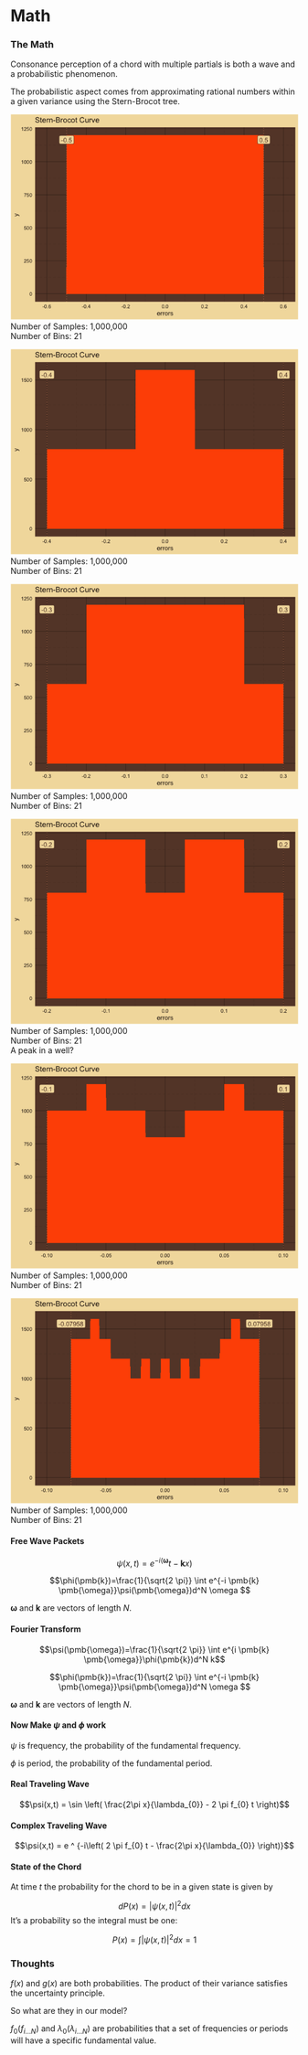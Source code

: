 Math
================

### The Math

Consonance perception of a chord with multiple partials is both a wave
and a probabilistic phenomenon.

The probabilistic aspect comes from approximating rational numbers
within a given variance using the Stern-Brocot tree.

![](man/figures/SternBrocotCurve-unnamed-chunk-5-1.png)<!-- -->  
Number of Samples: 1,000,000  
Number of Bins: 21  

![](man/figures/SternBrocotCurve-unnamed-chunk-7-1.png)<!-- -->  
Number of Samples: 1,000,000  
Number of Bins: 21  

![](man/figures/SternBrocotCurve-unnamed-chunk-9-1.png)<!-- -->  
Number of Samples: 1,000,000  
Number of Bins: 21  

![](man/figures/SternBrocotCurve-unnamed-chunk-11-1.png)<!-- -->  
Number of Samples: 1,000,000  
Number of Bins: 21  
A peak in a well?  

![](man/figures/SternBrocotCurve-unnamed-chunk-13-1.png)<!-- -->  
Number of Samples: 1,000,000  
Number of Bins: 21  

![](man/figures/SternBrocotCurve-unnamed-chunk-15-1.png)<!-- -->  
Number of Samples: 1,000,000  
Number of Bins: 21  

#### Free Wave Packets

$$\psi(x,t)= e^{-i \left(\pmb{\omega}}t - \pmb{k}x)$$

$$\phi(\pmb{k})=\frac{1}{\sqrt{2 \pi}} \int e^{-i \pmb{k} \pmb{\omega}}\psi(\pmb{\omega})d^N \omega $$

$\pmb{\omega}$ and $\pmb{k}$ are vectors of length $N$.

#### Fourier Transform

$$\psi(\pmb{\omega})=\frac{1}{\sqrt{2 \pi}} \int e^{i \pmb{k} \pmb{\omega}}\phi(\pmb{k})d^N k$$

$$\phi(\pmb{k})=\frac{1}{\sqrt{2 \pi}} \int e^{-i \pmb{k} \pmb{\omega}}\psi(\pmb{\omega})d^N \omega $$

$\pmb{\omega}$ and $\pmb{k}$ are vectors of length $N$.

#### Now Make $\psi$ and $\phi$ work

$\psi$ is frequency, the probability of the fundamental frequency.  

$\phi$ is period, the probability of the fundamental period.  

#### Real Traveling Wave

$$\psi(x,t) = \sin \left( \frac{2\pi x}{\lambda_{0}} - 2 \pi f_{0} t \right)$$

#### Complex Traveling Wave

$$\psi(x,t) = e ^ {-i\left( 2 \pi f_{0} t - \frac{2\pi x}{\lambda_{0}} \right)}$$

#### State of the Chord

At time $t$ the probability for the chord to be in a given state is
given by

$$dP(x) = |\psi(x,t)|^2dx$$ It’s a probability so the integral must be
one:

$$P(x)=\int|\psi(x,t)|^2dx=1 $$

### Thoughts

$f(x)$ and $g(x)$ are both probabilities. The product of their variance
satisfies the uncertainty principle.  

So what are they in our model?  

$f_{0}(f_{i \dots N})$ and $\lambda_{0}(\lambda_{i \dots N})$ are
probabilities that a set of frequencies or periods will have a
specific fundamental value.  
